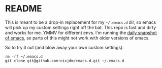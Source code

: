 # README

This is meant to be a drop-in replacement for my `~/.emacs.d` dir, so emacs will pick up my custom settings right off the bat. This repo is fast and dirty and works for me. YMMV for different envs. I'm running the [daily snapshot of emacs](https://launchpad.net/~ubuntu-elisp/+archive/ubuntu/ppa), so parts of this might not work with older versions of emacs.

So to try it out (and blow away your own custom settings):
```
rm -rf ~/.emacs.d
git clone git@github.com:nixjdm/emacs.d.git ~/.emacs.d
```
